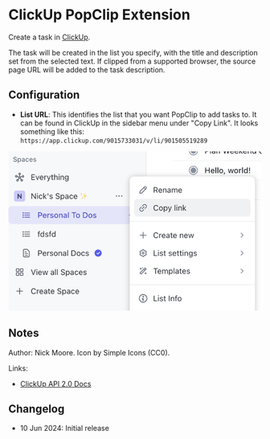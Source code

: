 # ClickUp PopClip Extension

Create a task in [ClickUp](https://clickup.com/).

The task will be created in the list you specify, with the title and description set from the selected text. If clipped from a supported browser, the source page URL will be added to the task description.

## Configuration

- **List URL**: This identifies the list that you want PopClip to add tasks to. It can be found in ClickUp in the sidebar menu under "Copy Link". It looks something like this: `https://app.clickup.com/9015733031/v/li/901505519289`

![](_media/shot-copy-link.png)

## Notes

Author: Nick Moore. Icon by Simple Icons (CC0).

Links:

- [ClickUp API 2.0 Docs](https://clickup.com/api/)

## Changelog

- 10 Jun 2024: Initial release
